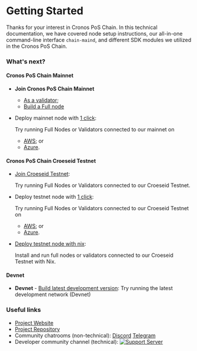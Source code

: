 # Getting Started

Thanks for your interest in Cronos PoS Chain. In this technical documentation, we have covered node setup instructions, our all-in-one command-line interface `chain-maind`, and different SDK modules we utilized in the Cronos PoS Chain.

### What's next?

#### Cronos PoS Chain Mainnet

* **Join Cronos PoS Chain Mainnet**
  * [As a validator](mainnet\_validator.md);
  * [Build a Full node](mainnet/)
*   Deploy mainnet node with [1 click](aws-1click.md):

    Try running Full Nodes or Validators connected to our mainnet on

    * [AWS](aws-1click.md); or
    * [Azure](azure-1click.md).

#### Cronos PoS Chain Croeseid Testnet

*   [Join Croeseid Testnet](croeseid-testnet.md):

    Try running Full Nodes or Validators connected to our Croeseid Testnet.
*   Deploy testnet node with [1 click](aws-1click.md):

    Try running Full Nodes or Validators connected to our Croeseid Testnet on

    * [AWS](aws-1click.md); or
    * [Azure](azure-1click.md).
*   [Deploy testnet node with nix](croeseid-testnet-nix.md):

    Install and run full nodes or validators connected to our Croeseid Testnet with Nix.

#### Devnet

* **Devnet** - [Build latest development version](local-devnet.md): Try running the latest development network (Devnet)

### Useful links

* [Project Website](http://crypto.org/)
* [Project Repository](https://github.com/crypto-org-chain/chain-main)
* Community chatrooms (non-technical): [Discord](https://discord.gg/nsp9JTC) [Telegram](https://t.me/CryptoComOfficial)
* Developer community channel (technical): [![Support Server](https://img.shields.io/discord/783264383978569728.svg?color=7289da\&label=Crypto.org%C2%A0Chain%C2%A0=discord%C2%A0=flat-square)](https://discord.gg/pahqHz26q4)
